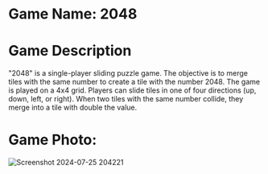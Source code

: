 # Game Name: 2048

# Game Description
"2048" is a single-player sliding puzzle game. The objective is to merge tiles with the same number to create a tile with the number 2048. The game is played on a 4x4 grid. Players can slide tiles in one of four directions (up, down, left, or right). When two tiles with the same number collide, they merge into a tile with double the value.

# Game Photo:

![Screenshot 2024-07-25 204221](https://github.com/user-attachments/assets/1ca73d6e-4c88-4d11-8c91-44f4a72fb7cd)
